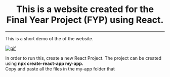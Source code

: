 
<h1 align="center">This is a website created for the Final Year Project (FYP) using React.</h1>

<hr>
<p>This is a short demo of the of the website.</p>
<a href="https://im3.ezgif.com/tmp/ezgif-3-a0d785459825.gif"><img src="https://im3.ezgif.com/tmp/ezgif-3-a0d785459825.gif" title="gif"/></a>

<p>In order to run this, create a new React Project. The project can be created using <strong>npx create-react-app my-app.</strong><br> Copy and paste all the files in the my-app folder that</p>
